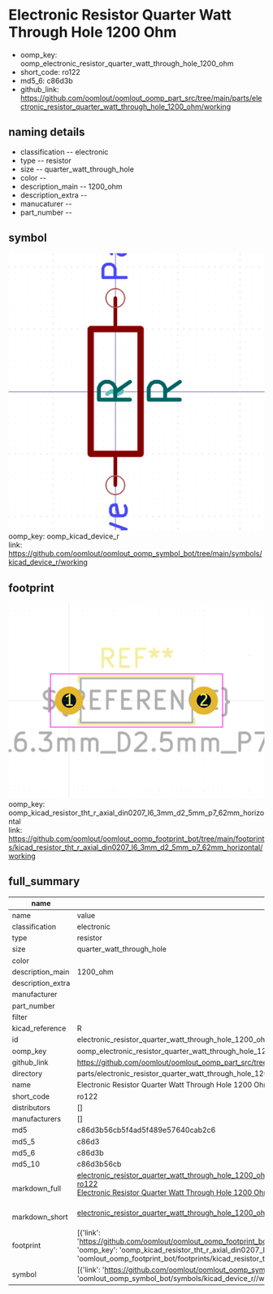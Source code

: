 # Electronic Resistor Quarter Watt Through Hole 1200 Ohm

  
* oomp_key: oomp_electronic_resistor_quarter_watt_through_hole_1200_ohm 
* short_code: ro122
* md5_6: c86d3b  
* github_link: https://github.com/oomlout/oomlout_oomp_part_src/tree/main/parts/electronic_resistor_quarter_watt_through_hole_1200_ohm/working  
## naming details
* classification -- electronic
* type -- resistor
* size -- quarter_watt_through_hole
* color -- 
* description_main -- 1200_ohm
* description_extra -- 
* manucaturer -- 
* part_number -- 



## symbol

![](symbol/0/working/working_600.png)  
oomp_key: oomp_kicad_device_r  
link: https://github.com/oomlout/oomlout_oomp_symbol_bot/tree/main/symbols/kicad_device_r/working  

## footprint

![](footprint/0/working/working_600.png)  
oomp_key: oomp_kicad_resistor_tht_r_axial_din0207_l6_3mm_d2_5mm_p7_62mm_horizontal  
link: https://github.com/oomlout/oomlout_oomp_footprint_bot/tree/main/footprints/kicad_resistor_tht_r_axial_din0207_l6_3mm_d2_5mm_p7_62mm_horizontal/working  

## full_summary
| name | value | 
| --- | --- | 
| name | value | 
| classification | electronic | 
| type | resistor | 
| size | quarter_watt_through_hole | 
| color |  | 
| description_main | 1200_ohm | 
| description_extra |  | 
| manufacturer |  | 
| part_number |  | 
| filter |  | 
| kicad_reference | R | 
| id | electronic_resistor_quarter_watt_through_hole_1200_ohm | 
| oomp_key | oomp_electronic_resistor_quarter_watt_through_hole_1200_ohm | 
| github_link | https://github.com/oomlout/oomlout_oomp_part_src/tree/main/parts/electronic_resistor_quarter_watt_through_hole_1200_ohm/working | 
| directory | parts/electronic_resistor_quarter_watt_through_hole_1200_ohm | 
| name | Electronic Resistor Quarter Watt Through Hole 1200 Ohm | 
| short_code | ro122 | 
| distributors | [] | 
| manufacturers | [] | 
| md5 | c86d3b56cb5f4ad5f489e57640cab2c6 | 
| md5_5 | c86d3 | 
| md5_6 | c86d3b | 
| md5_10 | c86d3b56cb | 
| markdown_full | [electronic_resistor_quarter_watt_through_hole_1200_ohm](https://github.com/oomlout/oomlout_oomp_part_src/tree/main/parts/electronic_resistor_quarter_watt_through_hole_1200_ohm/working)<br>[ro122](https://github.com/oomlout/oomlout_oomp_part_src/tree/main/parts/electronic_resistor_quarter_watt_through_hole_1200_ohm/working)<br>[Electronic Resistor Quarter Watt Through Hole 1200 Ohm](https://github.com/oomlout/oomlout_oomp_part_src/tree/main/parts/electronic_resistor_quarter_watt_through_hole_1200_ohm/working)<br><br> | 
| markdown_short | [electronic_resistor_quarter_watt_through_hole_1200_ohm](https://github.com/oomlout/oomlout_oomp_part_src/tree/main/parts/electronic_resistor_quarter_watt_through_hole_1200_ohm/working)<br><br> | 
| footprint | [{'link': 'https://github.com/oomlout/oomlout_oomp_footprint_bot/tree/main/foootprntss/kicad_resistor_tht_r_axial_din0207_l6_3mm_d2_5mm_p7_62mm_horizontal', 'oomp_key': 'oomp_kicad_resistor_tht_r_axial_din0207_l6_3mm_d2_5mm_p7_62mm_horizontal', 'directory': 'oomlout_oomp_footprint_bot/footprints/kicad_resistor_tht_r_axial_din0207_l6_3mm_d2_5mm_p7_62mm_horizontal//working/working.kicad_mod'}] | 
| symbol | [{'link': 'https://github.com/oomlout/oomlout_oomp_symbol_bot/tree/main/symbols/kicad_device_r', 'oomp_key': 'oomp_kicad_device_r', 'directory': 'oomlout_oomp_symbol_bot/symbols/kicad_device_r//working/working.kicad_sym'}] | 
